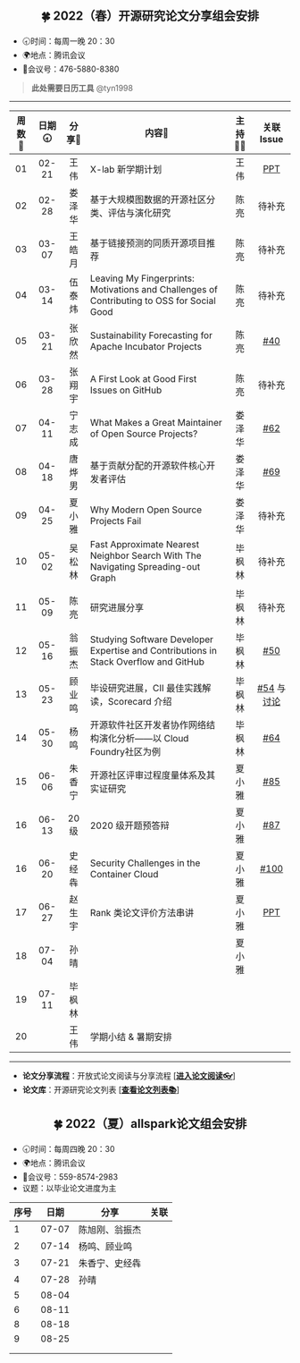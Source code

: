 ## <p align="center">🍀 2022（春）开源研究论文分享组会安排</p>

- 🕣时间：每周一晚 20：30
- 🌍地点：腾讯会议
- 📠会议号：476-5880-8380

> **此处需要日历工具** @tyn1998

****


周数📆  | 日期🕣 | 分享🙋 | 内容📒 | 主持💂‍♂️ | 关联 Issue 
:--------:|:--------:|:--------:|--------|:--------:|:--------:
01  | 02-21 | 王伟 | X-lab 新学期计划 | 王伟 | [PPT](https://xlab2017.yuque.com/msdpvs/mif83s/25968929)  
02  | 02-28 | 娄泽华 | 基于大规模图数据的开源社区分类、评估与演化研究 | 陈亮 | 待补充 
03  | 03-07 | 王皓月 | 基于链接预测的同质开源项目推荐 | 陈亮 | 待补充 
04  | 03-14 | 伍泰炜 | Leaving My Fingerprints: Motivations and Challenges of Contributing to OSS for Social Good | 陈亮 | 待补充 
05  | 03-21 | 张欣然 | Sustainability Forecasting for Apache Incubator Projects | 陈亮 | [#40](https://github.com/X-lab2017/open-research/issues/40) 
06  | 03-28 | 张翔宇 | A First Look at Good First Issues on GitHub | 陈亮 | 待补充 
07  | 04-11 | 宁志成 | What Makes a Great Maintainer of Open Source Projects? | 娄泽华 | [#62](https://github.com/X-lab2017/open-research/issues/62) 
08  | 04-18 | 唐烨男 | 基于贡献分配的开源软件核心开发者评估 | 娄泽华 | [#69](https://github.com/X-lab2017/open-research/issues/69) 
09  | 04-25 | 夏小雅 | Why Modern Open Source Projects Fail | 娄泽华 | 待补充 
10  | 05-02 | 吴松林 | Fast Approximate Nearest Neighbor Search With The Navigating Spreading-out Graph | 毕枫林 | 待补充 
11  | 05-09 | 陈亮 | 研究进展分享 | 毕枫林 | 待补充 
12  | 05-16 | 翁振杰 | Studying Software Developer Expertise and Contributions in Stack Overflow and GitHub | 毕枫林 | [#50](https://github.com/X-lab2017/open-research/issues/50) 
13  | 05-23 | 顾业鸣 | 毕设研究进展，CII 最佳实践解读，Scorecard 介绍 | 毕枫林 | [#54](https://github.com/X-lab2017/open-research/issues/54) 与 [讨论](https://github.com/X-lab2017/open-research/discussions/58)
14  | 05-30 | 杨鸣 | 开源软件社区开发者协作网络结构演化分析——以 Cloud Foundry社区为例 | 毕枫林 |[#64](https://github.com/X-lab2017/open-research/issues/64)
15  | 06-06 | 朱香宁 | 开源社区评审过程度量体系及其实证研究 | 夏小雅 | [#85](https://github.com/X-lab2017/open-research/issues/85)
16  | 06-13 | 20级 | 2020 级开题预答辩 | 夏小雅 | [#87](https://github.com/X-lab2017/open-research/issues/87)
16  | 06-20 | 史经犇 | Security Challenges in the Container Cloud | 夏小雅 | [#100](https://github.com/X-lab2017/open-research/issues/100)
17  | 06-27 | 赵生宇 | Rank 类论文评价方法串讲 | 夏小雅 | [PPT](https://xlab2017.yuque.com/msdpvs/mif83s/26487589)
18  | 07-04 | 孙晴 |  | 夏小雅 |
19  | 07-11 | 毕枫林 |  |  |
20  |       | 王伟 | 学期小结 & 暑期安排 |  |


****

* **论文分享流程**：开放式论文阅读与分享流程 [[**进入论文阅读👓**](https://github.com/X-lab2017/open-research/tree/main/OpenReading "论文阅读")]
* **论文库**：开源研究论文列表 [[**查看论文列表📚**](https://github.com/X-lab2017/open-research/blob/main/openlist.md "论文列表")]



## <p align="center">🍀 2022（夏）allspark论文组会安排</p>

- 🕣时间：每周四晚 20：30
- 🌍地点：腾讯会议
- 📠会议号：559-8574-2983
- 议题：以毕业论文进度为主

| 序号 | 日期  | 分享           | 关联 |
| ---- | ----- | -------------- | ---- |
| 1    | 07-07 | 陈旭刚、翁振杰 |      |
| 2    | 07-14 | 杨鸣、顾业鸣   |      |
| 3    | 07-21 | 朱香宁、史经犇 |      |
| 4    | 07-28 | 孙晴           |      |
| 5    | 08-04 |                |      |
| 6    | 08-11 |                |      |
| 8    | 08-18 |                |      |
| 9    | 08-25 |                |      |
|      |       |                |      |
|      |       |                |      |
